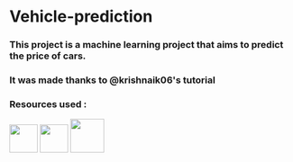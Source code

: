 # Vehicle-prediction
### This project is a machine learning project that aims to predict the price of cars.
### It was made thanks to @krishnaik06's tutorial

### Resources used :

<a><img src='https://upload.wikimedia.org/wikipedia/commons/2/22/Pandas_mark.svg' width='50px' /></a>
<a><img src='https://upload.wikimedia.org/wikipedia/commons/8/84/Matplotlib_icon.svg' width='50px' /></a>
<a><img src='https://upload.wikimedia.org/wikipedia/commons/0/05/Scikit_learn_logo_small.svg' width='60px' /></a>
